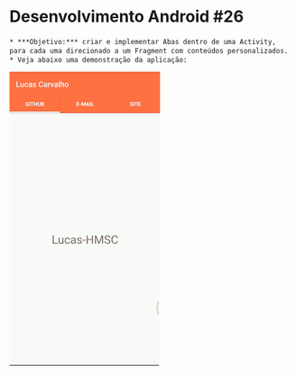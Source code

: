 # Desenvolvimento Android #26
    * ***Objetivo:*** criar e implementar Abas dentro de uma Activity, para cada uma direcionado a um Fragment com conteúdos personalizados.
    * Veja abaixo uma demonstração da aplicação:
<img src="Instalador/Abas.gif" alt="GIF do Meu Projeto Abas">
